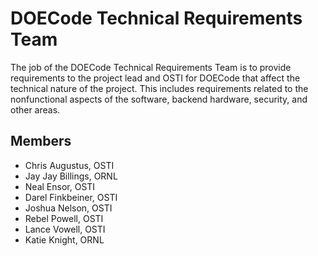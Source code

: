 # DOECode Technical Requirements Team
The job of the DOECode Technical Requirements Team is to provide requirements to the project lead and OSTI for DOECode that affect the technical nature of the project. This includes requirements related to the nonfunctional aspects of the software, backend hardware, security, and other areas. 

## Members
- Chris Augustus, OSTI
- Jay Jay Billings, ORNL
- Neal Ensor, OSTI
- Darel Finkbeiner, OSTI
- Joshua Nelson, OSTI
- Rebel Powell, OSTI
- Lance Vowell, OSTI
- Katie Knight, ORNL
